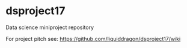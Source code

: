 # dsproject17
Data science miniproject repository

For project pitch see: https://github.com/liquiddragon/dsproject17/wiki
